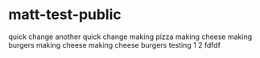 # matt-test-public

quick change
another quick change
making pizza
making cheese
making burgers
making cheese
making cheese burgers
testing 1 2
fdfdf
